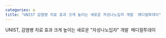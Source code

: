 ```yaml
---
categories: a
title: "UNIST 감염병 치료 효과 크게 높이는 새로운 자성나노입자 개발  메디컬투데이"
---
```

UNIST, 감염병 치료 효과 크게 높이는 새로운 "자성나노입자" 개발&nbsp;&nbsp;메디컬투데이